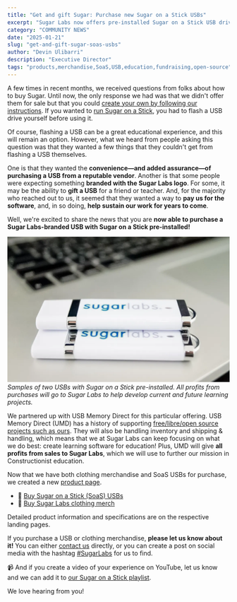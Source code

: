 ```yaml
---
title: "Get and gift Sugar: Purchase new Sugar on a Stick USBs"
excerpt: "Sugar Labs now offers pre-installed Sugar on a Stick USB drives for purchase, making it easier for educators and supporters to use and share our educational software."
category: "COMMUNITY NEWS"
date: "2025-01-21"
slug: "get-and-gift-sugar-soas-usbs"
author: "Devin Ulibarri"
description: "Executive Director"
tags: "products,merchandise,SoaS,USB,education,fundraising,open-source"
---
```


<!-- markdownlint-disable -->

A few times in recent months, we received questions from folks about how to buy Sugar. Until now, the only response we had was that we didn't offer them for sale but that you could [create your own by following our instructions](https://wiki.sugarlabs.org/go/Sugar_on_a_Stick/Installation). If you wanted to [run Sugar on a Stick](https://www.sugarlabs.org/booting-soas/), you had to flash a USB drive yourself before using it.

Of course, flashing a USB can be a great educational experience, and this will remain an option. However, what we heard from people asking this question was that they wanted a few things that they couldn't get from flashing a USB themselves. 

One is that they wanted the **convenience—and added assurance—of purchasing a USB from a reputable vendor**. Another is that some people were expecting something **branded with the Sugar Labs logo**. For some, it may be the ability to **gift a USB** for a friend or teacher. And, for the majority who reached out to us, it seemed that they wanted a way to **pay us for the software**, and, in so doing, **help sustain our work for years to come**.

Well, we're excited to share the news that you are **now able to purchase a Sugar Labs-branded USB with Sugar on a Stick pre-installed!**

![Two USB drives on a laptop. The Sugar Labs logo is prominent, and the drives are shiny.](/assets/post-assets/sugarlabs_soas_usb-two.webp?w=960&amp;fit=max)
*Samples of two USBs with Sugar on a Stick pre-installed. All profits from purchases will go to Sugar Labs to help develop current and future learning projects.*


We partnered up with USB Memory Direct for this particular offering. USB Memory Direct (UMD) has a history of supporting [free/libre/open source projects such as ours](https://www.sugarlabs.org/about-us/). They will also be handling inventory and shipping & handling, which means that we at Sugar Labs can keep focusing on what we do best: create learning software for education! Plus, UMD will give **all profits from sales to Sugar Labs**, which we will use to further our mission in Constructionist education.

Now that we have both clothing merchandise and SoaS USBs for purchase, we created a new [product page](https://www.sugarlabs.org/product/). 

- 🧁 [Buy Sugar on a Stick (SoaS) USBs](https://www.usbmemorydirect.com/store/novelty/sugarlabs/)
- 👕 [Buy Sugar Labs clothing merch](https://www.bonfire.com/store/sugar-labs-merch/)

Detailed product information and specifications are on the respective landing pages.

If you purchase a USB or clothing merchandise, **please let us know about it!** You can either [contact us](https://www.sugarlabs.org/contact-us/) directly, or you can create a post on social media with the hashtag [#SugarLabs](https://mastodon.social/tags/sugarlabs) for us to find.

📹 And if you create a video of your experience on YouTube, let us know and we can add it to [our Sugar on a Stick playlist](https://www.youtube.com/playlist?list=PLyTz5XRZyi-xuPdS7kReqP5Nu5TAlTu4f).

We love hearing from you!

